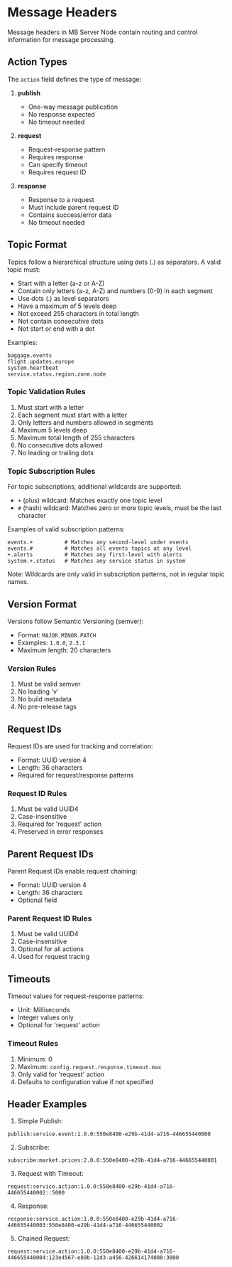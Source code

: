 # Message Headers

Message headers in MB Server Node contain routing and control information for message processing.

## Action Types

The `action` field defines the type of message:

1. **publish**
   - One-way message publication
   - No response expected
   - No timeout needed

2. **request**
   - Request-response pattern
   - Requires response
   - Can specify timeout
   - Requires request ID

3. **response**
   - Response to a request
   - Must include parent request ID
   - Contains success/error data
   - No timeout needed

## Topic Format

Topics follow a hierarchical structure using dots (.) as separators. A valid topic must:
- Start with a letter (a-z or A-Z)
- Contain only letters (a-z, A-Z) and numbers (0-9) in each segment
- Use dots (.) as level separators
- Have a maximum of 5 levels deep
- Not exceed 255 characters in total length
- Not contain consecutive dots
- Not start or end with a dot

Examples:
```
baggage.events
flight.updates.europe
system.heartbeat
service.status.region.zone.node
```

### Topic Validation Rules
1. Must start with a letter
2. Each segment must start with a letter
3. Only letters and numbers allowed in segments
4. Maximum 5 levels deep
5. Maximum total length of 255 characters
6. No consecutive dots allowed
7. No leading or trailing dots

### Topic Subscription Rules
For topic subscriptions, additional wildcards are supported:
- `+` (plus) wildcard: Matches exactly one topic level
- `#` (hash) wildcard: Matches zero or more topic levels, must be the last character

Examples of valid subscription patterns:
```
events.+          # Matches any second-level under events
events.#          # Matches all events topics at any level
+.alerts          # Matches any first-level with alerts
system.+.status   # Matches any service status in system
```

Note: Wildcards are only valid in subscription patterns, not in regular topic names.

## Version Format

Versions follow Semantic Versioning (semver):
- Format: `MAJOR.MINOR.PATCH`
- Examples: `1.0.0`, `2.3.1`
- Maximum length: 20 characters

### Version Rules
1. Must be valid semver
2. No leading 'v'
3. No build metadata
4. No pre-release tags

## Request IDs

Request IDs are used for tracking and correlation:
- Format: UUID version 4
- Length: 36 characters
- Required for request/response patterns

### Request ID Rules
1. Must be valid UUID4
2. Case-insensitive
3. Required for 'request' action
4. Preserved in error responses

## Parent Request IDs

Parent Request IDs enable request chaining:
- Format: UUID version 4
- Length: 36 characters
- Optional field

### Parent Request ID Rules
1. Must be valid UUID4
2. Case-insensitive
3. Optional for all actions
4. Used for request tracing

## Timeouts

Timeout values for request-response patterns:
- Unit: Milliseconds
- Integer values only
- Optional for 'request' action

### Timeout Rules
1. Minimum: 0
2. Maximum: `config.request.response.timeout.max`
3. Only valid for 'request' action
4. Defaults to configuration value if not specified

## Header Examples

1. Simple Publish:
```
publish:service.event:1.0.0:550e8400-e29b-41d4-a716-446655440000
```

2. Subscribe:
```
subscribe:market.prices:2.0.0:550e8400-e29b-41d4-a716-446655440001
```

3. Request with Timeout:
```
request:service.action:1.0.0:550e8400-e29b-41d4-a716-446655440002::5000
```

4. Response:
```
response:service.action:1.0.0:550e8400-e29b-41d4-a716-446655440003:550e8400-e29b-41d4-a716-446655440002
```

5. Chained Request:
```
request:service.action:1.0.0:550e8400-e29b-41d4-a716-446655440004:123e4567-e89b-12d3-a456-426614174000:3000
```